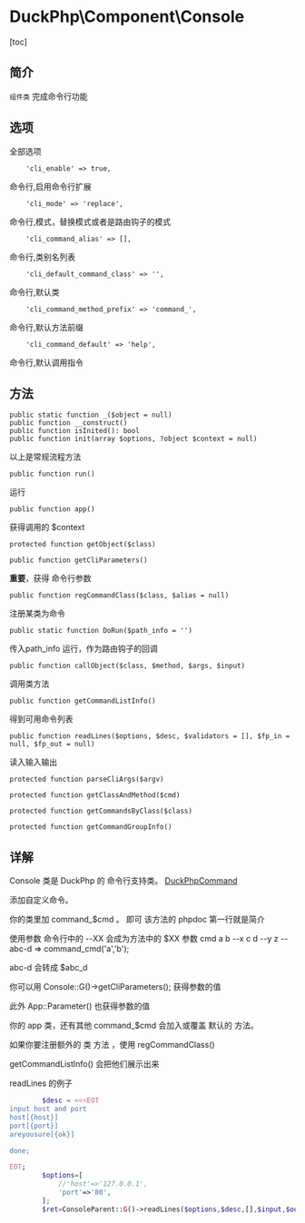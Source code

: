 # DuckPhp\Component\Console
[toc]
## 简介
`组件类` 完成命令行功能

## 选项
全部选项

        'cli_enable' => true,
命令行,启用命令行扩展

        'cli_mode' => 'replace',
命令行,模式，替换模式或者是路由钩子的模式

        'cli_command_alias' => [],
命令行,类别名列表

        'cli_default_command_class' => '',
命令行,默认类

        'cli_command_method_prefix' => 'command_',
命令行,默认方法前缀

        'cli_command_default' => 'help',
命令行,默认调用指令

## 方法

    public static function _($object = null)
    public function __construct()
    public function isInited(): bool
    public function init(array $options, ?object $context = null)
以上是常规流程方法

    public function run()
运行

    public function app()
获得调用的 $context 

    protected function getObject($class)

    public function getCliParameters()
**重要**，获得 命令行参数

    public function regCommandClass($class, $alias = null)
注册某类为命令

    public static function DoRun($path_info = '')
传入path_info 运行，作为路由钩子的回调

    public function callObject($class, $method, $args, $input)
调用类方法

    public function getCommandListInfo()
得到可用命令列表

    public function readLines($options, $desc, $validators = [], $fp_in = null, $fp_out = null)
读入输入输出

    protected function parseCliArgs($argv)
    
    protected function getClassAndMethod($cmd)
    
    protected function getCommandsByClass($class)
    
    protected function getCommandGroupInfo()

## 详解

Console 类是 DuckPhp 的 命令行支持类。
[DuckPhpCommand](Component-DuckPhpCommand.md)


添加自定义命令。

你的类里加 command_$cmd 。 即可
该方法的 phpdoc 第一行就是简介

使用参数
命令行中的 --XX 会成为方法中的 $XX 参数
cmd a b --x c d --y z  --abc-d
=>
command_cmd('a','b');

abc-d 会转成 $abc_d

你可以用
Console::G()->getCliParameters(); 获得参数的值

此外 App::Parameter() 也获得参数的值

你的 app 类，还有其他 command_$cmd 会加入或覆盖 默认的 方法。

如果你要注册额外的 类 方法 ，使用 regCommandClass()

getCommandListInfo() 会把他们展示出来


readLines 的例子
```php
        $desc = <<<EOT
input host and port
host[{host}]
port[{port}]
areyousure[{ok}]

done;

EOT;
        $options=[
            //'host'=>'127.0.0.1',
            'port'=>'80',
        ];
        $ret=ConsoleParent::G()->readLines($options,$desc,[],$input,$output);
```






